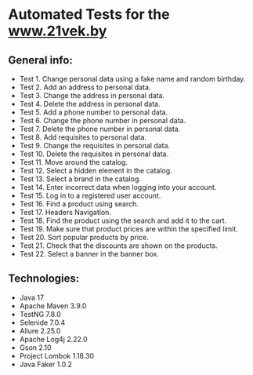 # Automated Tests for the www.21vek.by

## General info:

* Test 1. Change personal data using a fake name and random birthday.
* Test 2. Add an address to personal data.
* Test 3. Change the address in personal data.
* Test 4. Delete the address in personal data.
* Test 5. Add a phone number to personal data.
* Test 6. Change the phone number in personal data.
* Test 7. Delete the phone number in personal data.
* Test 8. Add requisites to personal data.
* Test 9. Change the requisites in personal data.
* Test 10. Delete the requisites in personal data.
* Test 11. Move around the catalog.
* Test 12. Select a hidden element in the catalog.
* Test 13. Select a brand in the catalog.
* Test 14. Enter incorrect data when logging into your account.
* Test 15. Log in to a registered user account.
* Test 16. Find a product using search.
* Test 17. Headers Navigation.
* Test 18. Find the product using the search and add it to the cart.
* Test 19. Make sure that product prices are within the specified limit.
* Test 20. Sort popular products by price.
* Test 21. Check that the discounts are shown on the products.
* Test 22. Select a banner in the banner box.

## Technologies:

* Java 17
* Apache Maven 3.9.0
* TestNG 7.8.0
* Selenide 7.0.4
* Allure 2.25.0
* Apache Log4j 2.22.0
* Gson 2.10
* Project Lombok 1.18.30
* Java Faker 1.0.2
